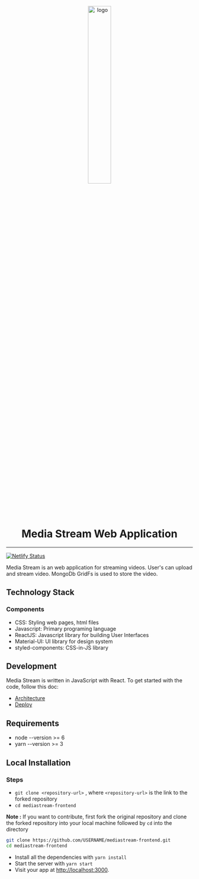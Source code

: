 <p align="center">
  <img src="https://res.cloudinary.com/dphrdrgmd/image/upload/v1606285266/Media_Stream_1_m4oswa.png" alt="logo" width="35%" />
</p>
<h1 align="center">Media Stream Web Application</h1>

---

[![Netlify Status](https://api.netlify.com/api/v1/badges/57adf506-2a57-4336-a927-0916c27a0b00/deploy-status)](https://app.netlify.com/sites/streammedia/deploys)

Media Stream is an web application for streaming videos. User's can upload and stream video. MongoDb GridFs is used to store the video.

## Technology Stack

### Components

- CSS: Styling web pages, html files
- Javascript: Primary programing language
- ReactJS: Javascript library for building User Interfaces
- Material-UI: UI library for design system
- styled-components: CSS-in-JS library

## Development

Media Stream is written in JavaScript with React. To get started with the code, follow this doc:

- [Architecture](https://github.com/tarunyadav1/mediastream-frontend/docs/ARCHITECTURE.md)
- [Deploy](https://github.com/https://github.com/tarunyadav1/mediastream-frontend/docs/DEPLOY.md)

## Requirements

- node --version >= 6
- yarn --version >= 3

## Local Installation

### Steps

- `git clone <repository-url>` , where `<repository-url>` is the link to the forked repository
- `cd mediastream-frontend`

**Note :** If you want to contribute, first fork the original repository and clone the forked repository into your local machine followed by `cd` into the directory

```sh
git clone https://github.com/USERNAME/mediastream-frontend.git
cd mediastream-frontend
```

- Install all the dependencies with `yarn install`
- Start the server with `yarn start`
- Visit your app at [http://localhost:3000](http://localhost:3000).
